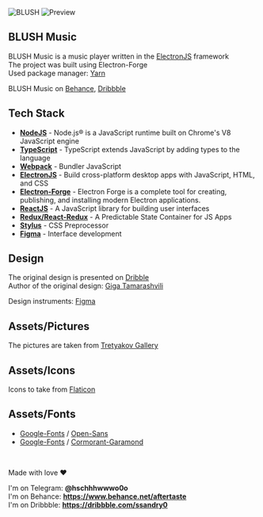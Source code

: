 ![BLUSH](md/fff.jpg "BLUSH")
![Preview](md/nb.jpg "Preview")

## BLUSH Music

BLUSH Music is a music player written in the [ElectronJS] framework \
The project was built using Electron-Forge \
Used package manager: [Yarn]

BLUSH Music on [Behance], [Dribbble]

## Tech Stack

- **[NodeJS]** - Node.js® is a JavaScript runtime built on Chrome's V8 JavaScript engine
- **[TypeScript]** - TypeScript extends JavaScript by adding types to the language
- **[Webpack]** - Bundler JavaScript
- **[ElectronJS]** - Build cross-platform desktop apps with JavaScript, HTML, and CSS
- **[Electron-Forge]** - Electron Forge is a complete tool for creating, publishing, and installing modern Electron applications.
- **[ReactJS]** - A JavaScript library for building user interfaces
- **[Redux/React-Redux]** - A Predictable State Container for JS Apps
- **[Stylus]** - CSS Preprocessor
- **[Figma]** - Interface development

## Design

The original design is presented on <a href="https://dribbble.com/shots/7076055-Play">Dribble</a> \
Author of the original design: <a href="https://dribbble.com/Tamarashvili">Giga Tamarashvili</a>

Design instruments: [Figma]

## Assets/Pictures

The pictures are taken from <a href="https://www.tretyakovgallery.ru/">Tretyakov Gallery</a>

## Assets/Icons

Icons to take from [Flaticon]

## Assets/Fonts

- [Google-Fonts] / [Open-Sans]
- [Google-Fonts] / [Cormorant-Garamond]

[nodejs]: https://nodejs.org/en/
[reactjs]: https://reactjs.org/
[electronjs]: https://www.electronjs.org/
[typescript]: https://www.typescriptlang.org/
[stylus]: https://stylus-lang.com/
[redux/react-redux]: https://react-redux.js.org/
[webpack]: https://webpack.js.org/
[figma]: https://www.figma.com/
[open-sans]: https://fonts.google.com/specimen/Open+Sans
[google-fonts]: https://fonts.google.com/
[flaticon]: https://www.flaticon.com/
[yarn]: https://yarnpkg.com/
[behance]: https://www.behance.net/gallery/120582893/BLUSH-Music-App
[dribbble]: https://dribbble.com/shots/15761581-BLUSH-Music-App
[electron-forge]: https://www.electronforge.io/
[cormorant-garamond]: https://fonts.google.com/specimen/Cormorant+Garamond?query=Cormorant+Garamond

<br />

Made with love ❤️

I'm on Telegram: **@hschhhwwwo0o** \
I'm on Behance: **https://www.behance.net/aftertaste** \
I'm on Dribbble: **https://dribbble.com/ssandry0**
